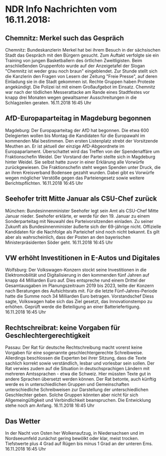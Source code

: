 # NDR Info Nachrichten vom 16.11.2018:


## Chemnitz: Merkel such das Gespräch
Chemnitz: Bundeskanzlerin Merkel hat bei ihrem Besuch in der sächsischen Stadt das Gespräch mit den Bürgern gesucht. Zum Auftakt verfolgte sie ein Training von jungen Basketballern des örtlichen Zweitligisten. Beim anschließenden Gruppenfoto wurde auf der Anzeigetafel der Slogan "Chemnitz ist weder grau noch braun" eingeblendet. Zur Stunde stellt sich die Kanzlerin den Fragen von Lesern der Zeitung "Freie Presse", auf deren Einladung sie in die Stadt gekommen ist. Rechte Gruppen haben Proteste angekündigt. Die Polizei ist mit einem Großaufgebot im Einsatz. Chemnitz war nach der tödlichen Messerattacke am Rande eines Stadtfestes vor knapp drei Monaten wegen gewaltsamer Ausschreitungen in die Schlagzeilen geraten. 16.11.2018 16:45 Uhr 

## AfD-Europaparteitag in Magdeburg begonnen
Magdeburg: Der Europaparteitag der AfD hat begonnen. Die etwa 600 Delegierten wollen bis Montag die Kandidaten für die Europawahl im kommenden Mai bestimmen. Den ersten Listenplatz strebt der Vorsitzende Meuthen an. Er ist aktuell der einzige AfD-Abgeordnete im Europaparlament. Überschattet wird das Treffen von der Spendenaffäre um Fraktionschefin Weidel. Der Vorstand der Partei stellte sich in Magdeburg hinter Weidel. Sie selbst hatte zuvor in einer Erklärung alle Vorwürfe zurückgewiesen. Die Fraktionschefin steht wegen Spenden unter Druck, die an ihren Kreisverband Bodensee gezahlt wurden. Dabei gibt es Vorwürfe wegen möglicher Verstöße gegen das Parteiengesetz sowie weitere Berichtspflichten. 16.11.2018 16:45 Uhr 

## Seehofer tritt Mitte Januar als CSU-Chef zurück
München: Bundesinnenminister Seehofer legt sein Amt als CSU-Chef Mitte Januar nieder. Seehofer erklärte, er werde für den 19. Januar zu einem Sonderparteitag mit Neuwahl des Parteivorsitzenden einladen. Zu seiner Zukunft als Bundesinnenminister äußerte sich der 69-jährige nicht. Offizielle Kandidaten für die Nachfolge als Parteichef sind noch nicht bekannt. Es gilt aber als wahrscheinlich, dass der Posten an den bayerischen Ministerpräsidenten Söder geht. 16.11.2018 16:45 Uhr 

## VW erhöht Investitionen in E-Autos und Digitales
Wolfsburg: Der Volkswagen-Konzern stockt seine Investitionen in die Elektromobilität und Digitalisierung in den kommenden fünf Jahren auf knapp 44 Milliarden Euro auf. Dies entspreche rund einem Drittel der Gesamtausgaben im Planungszeitraum 2019 bis 2023, teilte der Konzern nach Beratungen des Aufsichtsrats mit. Für die letzte Fünf-Jahres-Periode hatte die Summe noch 34 Milliarden Euro betragen. Vorstandschef Diess sagte, Volkswagen habe sich das Ziel gesetzt, das Innovationstempo zu erhöhen. Geprüft werde die Beteiligung an einer Batteriefertigung. 16.11.2018 16:45 Uhr 

## Rechtschreibrat: keine Vorgaben für Geschlechtergerechtigkeit
Passau: Der Rat für deutsche Rechtschreibung macht vorerst keine Vorgaben für eine sogenannte geschlechtergerechte Schreibweise. Allerdings beschlossen die Experten bei ihrer Sitzung, dass die Texte sachlich korrekt sowie verständlich, lesbar und vorlesbar sein sollen. Der Rat verwies zudem auf die Situation in deutschsprachigen Ländern mit mehreren Amtssprachen - etwa die Schweiz. Hier müssten Texte gut in andere Sprachen übersetzt werden können. Der Rat betonte, auch künftig werde es in unterschiedlichen Gruppen und Gemeinschaften unterschiedliche Schreibweisen zur Darstellung der unterschiedlichen Geschlechter geben. Solche Gruppen könnten aber nicht für sich Allgemeingültigkeit und Verbindlichkeit beanspruchen. Die Entwicklung stehe noch am Anfang. 16.11.2018 16:45 Uhr 

## Das Wetter
In der Nacht von Osten her Wolkenaufzug, in Niedersachsen und im Nordseeumfeld zunächst gering bewölkt oder klar, meist trocken. Tiefstwerte plus 4 Grad auf Rügen bis minus 1 Grad an der unteren Ems. 16.11.2018 16:45 Uhr 
